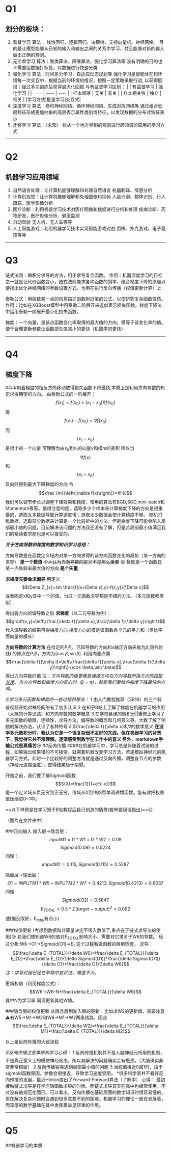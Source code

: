 # Q1
## 划分的板块： 
1. 监督学习
   算法： 线性回归、逻辑回归、决策树、支持向量机、神经网络。
   目的是让模型能够从已知的输入和输出之间的关系中学习，并且能够对新的输入做出正确的预测。
2. 无监督学习
   算法：聚类算法、降维算法，强化学习算法等
   没有明确的目的也不需要给数据打标签，对数据进行快速分类
3. 强化学习
   算法：时间差分学习，自适应动态规划等
   强化学习是智能体在和环境每一次交互中，根据当前的环境的情况，按照一定策略采取行动, 以获得回报；经过多次训练后获得最大化回报
   与有监督学习区别：
   |      | 有监督学习 | 强化学习 |
   | -----| ---- | ---- |
   | 样本顺序 | 无关 | 有关 |
   | 样本相关性 | 独立 | 相关 |
   |学习方式|批量学习|交互式|
4. 深度学习
   算法：卷积神经网络、循环神经网络、生成对抗网络等
   通过组合低层特征形成更加抽象的高层表示属性类别或特征，以发现数据的分布式特征表示
5. 迁移学习
   算法：（未知） 
   将从一个地方学到的规则进行跨领域的应用的学习方式
----
# Q2
## 机器学习应用领域
1. 自然语言处理：让计算机能够理解和处理自然语言
机器翻译、情感分析
2. 计算机视觉：让计算机能够理解和处理图像和视频
人脸识别、物体识别、行人跟踪、医学影像分析
3. 医疗诊断：利用机器学习技术对医疗图像和数据进行分析和处理
疾病诊断、药物研发、医疗影像分析、健康监测
4. 自动驾驶 
无人机、无人车等等
5. 人工智能游戏：利用机器学习技术实现智能游戏对战
围棋、扑克游戏、电子竞技等等
---
# Q3
链式法则：微积分求导的方法，用于求导复合函数。
作用：机器深度学习的目标之一就是让代价函数变小，链式法则能求各种函数的斜率，结合梯度下降的原理以便找出优化神经网络的参数设置方式。也用在执行反向传播（权值更新计算）上

泰勒公式：用函数某一点的信息描述函数附近值的公式，以便研究复杂函数性质。
作用：比如在XGBoost模型中用泰勒二阶展开来近似表示损失函数。梯度下降法中运用泰勒一阶展开最小化损失函数。

梯度：一个向量，是该点函数变化率取得的最大值的方向，模等于该变化率的值。便于合理更新参数让函数损失值减小的更快（机器学的更快）
***
# Q4
## 梯度下降
####朝着梯度的相反方向移动使得损失函数下降最快,本质上是利用方向导数的知识求得期望的方向。
由泰勒公式的一阶展开：
$$ f(x_{1})=f(x_{0})+(x_{1}-x_{0})\nabla f(x_{0})$$
得
$$ f(x_{1})-f(x_{0})=\nabla f(x_{0})$$
而
$$(x_{1}-x_{0})$$
是很小的一个向量
可理解为由$x_{0}$到$x_{1}$的向量v和模m的乘积
所以当
$$\nabla f(x)$$
和
$$(x_{1}-x_{0})$$
反向时得到最大下降梯度的方向
令
$$\frac {m}{\left\|\nabla f(x)\right\|}=步长$$
我们可以调节步长以调整下降效果和精度，常用的算法有BGD,SGD,mini-batch和Momentum等等。值得注意的是，选取多少个样本来计算梯度下降的方向是很重要的，选取太多数据导致计算速度慢；选取太少数据会使计算精度不够。
随机打乱数据，选取部分数据来计算是一个比较折中的方法。但是梯度下降可能会陷入局部最小值的问题，目前解决该问题的方法我还没有了解，但是若局部最小值满足我们的精读要求那也是可以接受的。

***关于方向导数和梯度的数学知识学习总结：***

方向导数是在函数定义域内对某一方向求得的该方向函数变化的趋势（某一方向的求导） **是一个数值** 
~~个人认为方向导数的定义不是那么重要~~ :smile:
梯度是一个函数在某一点处斜率最大值的方向 **是个矢量**

**求梯度先要会求偏导**
用定义
$$\Delta Z_{x}=lim \frac{f((x+\Delta x),y)-f(x,y)}{\Delta x}$$
或者固定x和y其中一个的值，当成一元函数求导都是不错的方法。（多元函数都类似）

得出各方向的偏导数之后
**求梯度**（以二元导数为例）：
$$gradf(x,y)=\left\{\frac{\delta f}{\delta x},\frac{\delta f}{\delta y}\right\}$$
代入偏导数的结果可得梯度方向
梯度方向的模是该函数各个元的平方和（类比平面向量的模长）

**方向导数的计算方法**
在给定的P点，已知导数的方向和x轴正方向夹角为$\beta$,则令射线L的原点在P点，方向为$(\cos \beta,\sin \beta)$. 利用向量点乘
$$\frac{\delta f}{\delta l}=\left\{\frac{\delta f}{\delta x},\frac{\delta f}{\delta y}\right\}·(\cos \beta,\sin \beta)$$
得出方向导数的值
注：*方向导数的值更像是梯度方向在方向导数所指方向的<u>投影长度</U>。当方向导数和梯度方向反向时（$\beta= \pi$)，就是我们要找的梯度下降最快的方向。*

:v:*学习多元函数和梯度的一些过程和想法：*
1.由入门教程推荐（3B1B）的三个科普视频开始对神经网络有了初步认识
2.在知乎B站上了解了梯度在机器学习的作用（大概的计算思路）和方向导数的数学概念
3.在学校慕课的微积分||重修上学习了多元函数的极限，连续性，求导方法，偏导数的概念和几何意义等。大致了解了例题的解决办法，认识了各种符号 $\delta$,$\frac{\delta f}{\delta x}$,$\nabla$的数学意义
__在没学多元微积分时，我认为它是一个很复杂很不友好的东西。但在机器学习的背景下，我觉得它并不难理解。逐渐感受到数学在工作中的意义
另外，markdown手输公式是真痛苦__:cry:
##反向传播
####在机器学习中，学习总是伴随着试错的过程，如果输出结果错的不可接受，就需要机器改变学习方法，若是模拟神经元的机器学习方式，此时一个比较好的调整方法就是通过反向传播，调整各节点的参数（神经元连接强度），使得结果趋于期望。

开始之前，我们要了解Sigmoid函数
$$S(X)=\frac{1}{1+e^{-x}}$$
是一个定义域从负无穷到正无穷，值域从0到1的S型单调递增函数。能有效把权重值压缩进0~1中。

==以下样例是在学习知乎B站教程后自己创造的情景(若有错误请指出)==:wink:

（图片在文件夹中）

###正向输入
输入层->隐含层：
$$inputM1=I1*W1+I2*W2=0.09$$
$$Sigmoid(0.09)=0.5224$$
同理：$$imputM2=0.115,Sigmoid(0.115)=0.5287$$

隐藏层->输出层：
$$O1=INPUTM1*W5+INPUTM2*W7=0.4213,Sigmoid(0.4213)=0.6037$$
同理$$Sigmoid(O2)=0.5847$$
$$E_{TOTAL}=0.5*\Sigma(target-output)^{2}=0.092$$
(数据没取好，$E_{total}$有点小)

###权值更新
(考虑到数据和计算量决定不带入数值了,重点在于链式求导法的使用):cry:
若我们想知道W6的值对$E_{TOTAL}$影响大小，需要对它求关于W6的导数。
经过分析:W6->O1->Sigmoid(O1)->$E_{1}$ 这个过程看做函数的层层嵌套。
求导：
$$\frac{\delta E_{TOTAL}}{\delta W6}=\frac{\delta E_{TOTAL}}{\delta E_{1}}*\frac{\delta E_{1}}{\delta Sigmoid(O1)}*\frac{\delta Sigmoid(O1)}{\delta O1}*\frac{\delta O1}{\delta W6}$$
*注：求导过程已经在草稿中尝试过，难度不大。*

更新权值（利用梯度公式）：
$$W6'=W6-N*\frac{\delta E_{TOTAL}}{\delta W6}$$
其中N为学习率
同理更新其他W值。

###隐含层的权值更新
从隐含层到驶入层的更新：比如求W2的更新值，需要注意:warning:有W5->M1->W2和W6->M1->W2两条线路，因此
$$\frac{\delta E_{TOTAL}}{\delta W2}=\frac{\delta E_{TOTAL}}{\delta M1}*\frac{\delta E_{TOTAL}}{\delta M2}$$

以上是反向传播的大致流程

:v:*反向传播注意事项和学习心得：*
1.反向传播机制并不是人脑神经元所用的机制，不是真正意义上的模仿神经网络，所以其解决的问题确实会有瓶颈。（大脑确实非常非常精密）
2.反向传播容易遇到局部最小值的问题
3.当权值接近0或1时，由于sigmoid函数原因，参数会很接近，导致学习速度受阻。
*很多科学家并不看好反向传播的发展，最近Hinton提出了Forward-Forward算法（了解中）
心得：
最初接触链式求导是在学习隐函数求导的时候。而链式求导其实在高中也经常使用，不过没有被规范化而已。可以看出，反向传播在基础层面的数学知识时很容易懂的，但在解决复杂问题时会遇到很多意想不到的困难。机器学习的理论一直在发展着，而深厚的数学基础在其中发挥着举足轻重的作用。

***
# Q5
##机器学习的本质
